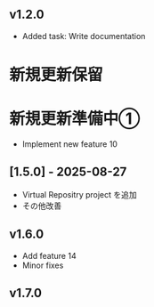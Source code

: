 ## v1.2.0
- Added task: Write documentation
# 新規更新保留
# 新規更新準備中①
- Implement  new feature 10

## [1.5.0] - 2025-08-27
- Virtual Repositry project を追加
- その他改善

## v1.6.0
- Add feature 14
- Minor fixes

## v1.7.0
